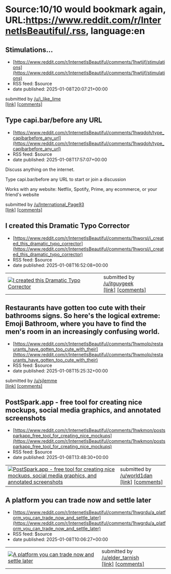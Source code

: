 # Source:10/10 would bookmark again, URL:https://www.reddit.com/r/InternetIsBeautiful/.rss, language:en

## Stimulations...
 - [https://www.reddit.com/r/InternetIsBeautiful/comments/1hwtjjf/stimulations](https://www.reddit.com/r/InternetIsBeautiful/comments/1hwtjjf/stimulations)
 - RSS feed: $source
 - date published: 2025-01-08T20:07:21+00:00

&#32; submitted by &#32; <a href="https://www.reddit.com/user/i_like_lime"> /u/i_like_lime </a> <br/> <span><a href="https://neal.fun/stimulation-clicker/">[link]</a></span> &#32; <span><a href="https://www.reddit.com/r/InternetIsBeautiful/comments/1hwtjjf/stimulations/">[comments]</a></span>

## Type capi.bar/before any URL
 - [https://www.reddit.com/r/InternetIsBeautiful/comments/1hwqdoh/type_capibarbefore_any_url](https://www.reddit.com/r/InternetIsBeautiful/comments/1hwqdoh/type_capibarbefore_any_url)
 - RSS feed: $source
 - date published: 2025-01-08T17:57:07+00:00

<!-- SC_OFF --><div class="md"><p>Discuss anything on the internet.</p> <p>Type capi.bar/before any URL to start or join a discussion</p> <p>Works with any website: Netflix, Spotify, Prime, any ecommerce, or your friend&#39;s website</p> </div><!-- SC_ON --> &#32; submitted by &#32; <a href="https://www.reddit.com/user/International_Page93"> /u/International_Page93 </a> <br/> <span><a href="https://capi.bar/">[link]</a></span> &#32; <span><a href="https://www.reddit.com/r/InternetIsBeautiful/comments/1hwqdoh/type_capibarbefore_any_url/">[comments]</a></span>

## I created this Dramatic Typo Corrector
 - [https://www.reddit.com/r/InternetIsBeautiful/comments/1hworsl/i_created_this_dramatic_typo_corrector](https://www.reddit.com/r/InternetIsBeautiful/comments/1hworsl/i_created_this_dramatic_typo_corrector)
 - RSS feed: $source
 - date published: 2025-01-08T16:52:08+00:00

<table> <tr><td> <a href="https://www.reddit.com/r/InternetIsBeautiful/comments/1hworsl/i_created_this_dramatic_typo_corrector/"> <img src="https://external-preview.redd.it/81Xpf0EBxJkq9WyWjRyy8NYWlXNQxGWujGQC5zv2V8A.jpg?width=640&amp;crop=smart&amp;auto=webp&amp;s=304cb498d7af28bc5620864525fef7e10bee3c59" alt="I created this Dramatic Typo Corrector" title="I created this Dramatic Typo Corrector" /> </a> </td><td> &#32; submitted by &#32; <a href="https://www.reddit.com/user/itguygeek"> /u/itguygeek </a> <br/> <span><a href="https://uiartisan.vercel.app/funny/dramatic-typo-corrector">[link]</a></span> &#32; <span><a href="https://www.reddit.com/r/InternetIsBeautiful/comments/1hworsl/i_created_this_dramatic_typo_corrector/">[comments]</a></span> </td></tr></table>

## Restaurants have gotten too cute with their bathrooms signs. So here's the logical extreme: Emoji Bathroom, where you have to find the men's room in an increasingly confusing world.
 - [https://www.reddit.com/r/InternetIsBeautiful/comments/1hwmolp/restaurants_have_gotten_too_cute_with_their](https://www.reddit.com/r/InternetIsBeautiful/comments/1hwmolp/restaurants_have_gotten_too_cute_with_their)
 - RSS feed: $source
 - date published: 2025-01-08T15:25:32+00:00

&#32; submitted by &#32; <a href="https://www.reddit.com/user/sjlemme"> /u/sjlemme </a> <br/> <span><a href="https://sjlemme.com/emojibathroom/">[link]</a></span> &#32; <span><a href="https://www.reddit.com/r/InternetIsBeautiful/comments/1hwmolp/restaurants_have_gotten_too_cute_with_their/">[comments]</a></span>

## PostSpark.app - free tool for creating nice mockups, social media graphics, and annotated screenshots
 - [https://www.reddit.com/r/InternetIsBeautiful/comments/1hwkmon/postsparkapp_free_tool_for_creating_nice_mockups](https://www.reddit.com/r/InternetIsBeautiful/comments/1hwkmon/postsparkapp_free_tool_for_creating_nice_mockups)
 - RSS feed: $source
 - date published: 2025-01-08T13:48:30+00:00

<table> <tr><td> <a href="https://www.reddit.com/r/InternetIsBeautiful/comments/1hwkmon/postsparkapp_free_tool_for_creating_nice_mockups/"> <img src="https://external-preview.redd.it/_bf8pRj5-BEgZPnhg1CZwEPBQhee9ov5sIiIESWo_00.jpg?width=640&amp;crop=smart&amp;auto=webp&amp;s=6695452b6405ec3c2b7611dcbf43f5b90c703ea6" alt="PostSpark.app - free tool for creating nice mockups, social media graphics, and annotated screenshots" title="PostSpark.app - free tool for creating nice mockups, social media graphics, and annotated screenshots" /> </a> </td><td> &#32; submitted by &#32; <a href="https://www.reddit.com/user/world1dan"> /u/world1dan </a> <br/> <span><a href="https://postspark.app">[link]</a></span> &#32; <span><a href="https://www.reddit.com/r/InternetIsBeautiful/comments/1hwkmon/postsparkapp_free_tool_for_creating_nice_mockups/">[comments]</a></span> </td></tr></table>

## A platform you can trade now and settle later
 - [https://www.reddit.com/r/InternetIsBeautiful/comments/1hwgrdu/a_platform_you_can_trade_now_and_settle_later](https://www.reddit.com/r/InternetIsBeautiful/comments/1hwgrdu/a_platform_you_can_trade_now_and_settle_later)
 - RSS feed: $source
 - date published: 2025-01-08T10:06:27+00:00

<table> <tr><td> <a href="https://www.reddit.com/r/InternetIsBeautiful/comments/1hwgrdu/a_platform_you_can_trade_now_and_settle_later/"> <img src="https://external-preview.redd.it/qRDVV4Y6-vd5y_vdzkL_v5b-kEhPMKBTUyArvTsOXko.jpg?width=640&amp;crop=smart&amp;auto=webp&amp;s=10e483a4f2c970e3347156727e4c0df699fa5af9" alt="A platform you can trade now and settle later" title="A platform you can trade now and settle later" /> </a> </td><td> &#32; submitted by &#32; <a href="https://www.reddit.com/user/elder_tarnish"> /u/elder_tarnish </a> <br/> <span><a href="https://tigr.link/9AjpPw">[link]</a></span> &#32; <span><a href="https://www.reddit.com/r/InternetIsBeautiful/comments/1hwgrdu/a_platform_you_can_trade_now_and_settle_later/">[comments]</a></span> </td></tr></table>

